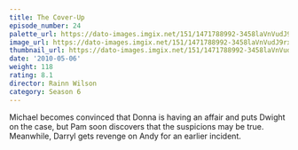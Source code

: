 ```yaml
---
title: The Cover-Up
episode_number: 24
palette_url: https://dato-images.imgix.net/151/1471788992-3458laVnVudJ9rx9l8lZExfiidh.jpg?ixlib=rb-1.1.0&ch=DPR%2CWidth&auto=enhance&palette=json
image_url: https://dato-images.imgix.net/151/1471788992-3458laVnVudJ9rx9l8lZExfiidh.jpg?ixlib=rb-1.1.0&ch=DPR%2CWidth&auto=compress%2Cformat&w=500
thumbnail_url: https://dato-images.imgix.net/151/1471788992-3458laVnVudJ9rx9l8lZExfiidh.jpg?ixlib=rb-1.1.0&ch=DPR%2CWidth&auto=enhance&w=500&h=280&fit=crop&fm=jpg
date: '2010-05-06'
weight: 118
rating: 8.1
director: Rainn Wilson
category: Season 6
---
```


Michael becomes convinced that Donna is having an affair and puts Dwight on the case, but Pam soon discovers that the suspicions may be true. Meanwhile, Darryl gets revenge on Andy for an earlier incident.
